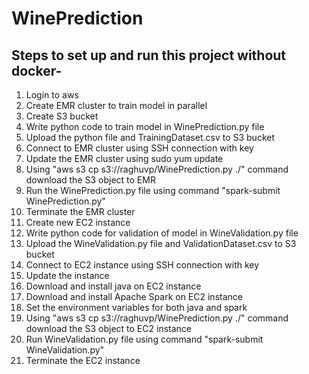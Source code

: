 # WinePrediction
## Steps to set up and run this project without docker-
1. Login to aws  
2. Create EMR cluster to train model in parallel  
3. Create S3 bucket  
4. Write python code to train model in WinePrediction.py file    
5. Upload the python file and TrainingDataset.csv to S3 bucket  
6. Connect to EMR cluster using SSH connection with key  
7. Update the EMR cluster using sudo yum update  
8. Using "aws s3 cp s3://raghuvp/WinePrediction.py ./" command download the S3 object to EMR  
9. Run the WinePrediction.py file using command "spark-submit WinePrediction.py"  
10. Terminate the EMR cluster  
11. Create new EC2 instance    
12. Write python code for validation of model in WineValidation.py file  
13. Upload the WineValidation.py file and ValidationDataset.csv to S3 bucket  
14. Connect to EC2 instance using SSH connection with key  
15. Update the instance  
16. Download and install java on EC2 instance  
17. Download and install Apache Spark on EC2 instance  
18. Set the environment variables for both java and spark  
19. Using "aws s3 cp s3://raghuvp/WinePrediction.py ./" command download the S3 object to EC2 instance  
20. Run WineValidation.py file using command "spark-submit WineValidation.py"  
21. Terminate the EC2 instance  
